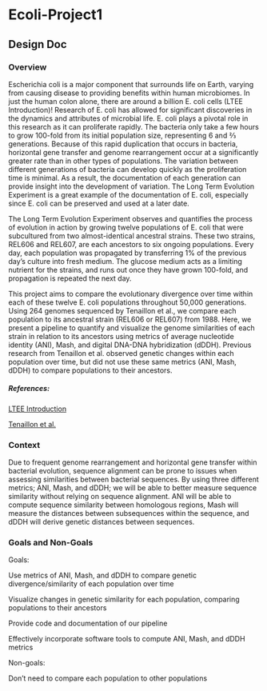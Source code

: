 # Ecoli-Project1
## Design Doc
### Overview
Escherichia coli is a major component that surrounds life on Earth, varying from causing disease to providing benefits within human microbiomes. In just the human colon alone, there are around a billion E. coli cells (LTEE Introduction)! Research of E. coli has allowed for significant discoveries in the dynamics and attributes of microbial life. E. coli plays a pivotal role in this research as it can proliferate rapidly. The bacteria only take a few hours to grow 100-fold from its initial population size, representing 6 and ⅔ generations. Because of this rapid duplication that occurs in bacteria, horizontal gene transfer and genome rearrangement occur at a significantly greater rate than in other types of populations. The variation between different generations of bacteria can develop quickly as the proliferation time is minimal. As a result, the documentation of each generation can provide insight into the development of variation. The Long Term Evolution Experiment is a great example of the documentation of E. coli, especially since E. coli can be preserved and used at a later date.

The Long Term Evolution Experiment observes and quantifies the process of evolution in action by growing twelve populations of E. coli that were subcultured from two almost-identical ancestral strains. These two strains, REL606 and REL607, are each ancestors to six ongoing populations. Every day, each population was propagated by transferring 1% of the previous day’s culture into fresh medium. The glucose medium acts as a limiting nutrient for the strains, and runs out once they have grown 100-fold, and propagation is repeated the next day. 

This project aims to compare the evolutionary divergence over time within each of these twelve E. coli populations throughout 50,000 generations. Using 264 genomes sequenced by Tenaillon et al., we compare each population to its ancestral strain (REL606 or REL607) from 1988. Here, we present a pipeline to quantify and visualize the genome similarities of each strain in relation to its ancestors using metrics of average nucleotide identity (ANI), Mash, and digital DNA-DNA hybridization (dDDH). Previous research from Tenaillon et al. observed genetic changes within each population over time, but did not use these same metrics (ANI, Mash, dDDH) to compare populations to their ancestors.

##### References: 
[LTEE Introduction](https://the-ltee.org/about/)

[Tenaillon et al.](https://www.nature.com/articles/nature18959)

### Context
Due to frequent genome rearrangement and horizontal gene transfer within bacterial evolution, sequence alignment can be prone to issues when assessing similarities between bacterial sequences. By using three different metrics; ANI, Mash, and dDDH; we will be able to better measure sequence similarity without relying on sequence alignment. ANI will be able to compute sequence similarity between homologous regions, Mash will measure the distances between subsequences within the sequence, and dDDH will derive genetic distances between sequences. 

### Goals and Non-Goals
Goals:

  Use metrics of ANI, Mash, and dDDH to compare genetic divergence/similarity of each population over time
  
  Visualize changes in genetic similarity for each population, comparing populations to their ancestors
  
  Provide code and documentation of our pipeline
  
  Effectively incorporate software tools to compute ANI, Mash, and dDDH metrics
  
Non-goals:

  Don’t need to compare each population to other populations

